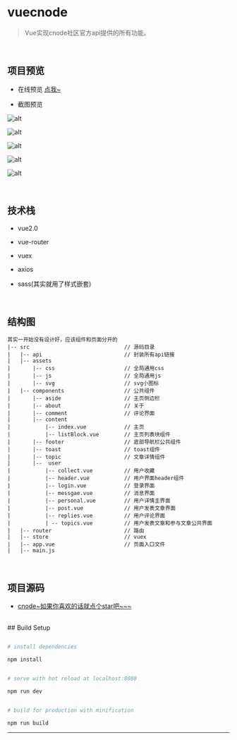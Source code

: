 # vuecnode

> Vue实现cnode社区官方api提供的所有功能。



<br /> 

## 项目预览  

- 在线预览  [点我~](http://www.wxink.xyz/project/cnode)

- 截图预览  

 

![alt](http://orbmbw2o7.bkt.clouddn.com/image/blog//20170617/TUmnifjrFkSswrkp5Xwt.gif) 

  ![alt](http://orbmbw2o7.bkt.clouddn.com/image/blog//20170617/1Nt7bJhgeJExe0LrCj8l.gif)

![alt](http://orbmbw2o7.bkt.clouddn.com/image/blog//20170617/SOwmdrOUKeZFHCjQRYxa.gif)

![alt](http://orbmbw2o7.bkt.clouddn.com/image/blog//20170617/lxYjuRd9JlOOxozbtEvT.gif)

![alt](http://orbmbw2o7.bkt.clouddn.com/image/blog//20170617/J74pp1VABaMhpR_pIlWD.gif)

<br />  

## 技术栈  

- vue2.0

- vue-router

- vuex

- axios

- sass(其实就用了样式嵌套)     

<br />  

## 结构图
```
其实一开始没有设计好，应该组件和页面分开的
|-- src                              // 源码目录  
|   |-- api                          // 封装所有api链接
|   |-- assets                      
|       |-- css                      // 全局通用css
|       |-- js                       // 全局通用js
|       |-- svg                      // svg小图标  
|   |-- components                   // 公共组件 
|       |-- aside                    // 主页侧边栏
|       |-- about                    // 关于
|       |-- comment                  // 评论界面  
|       |-- content
|           |-- index.vue            // 主页
|           |-- listBlock.vue        // 主页列表块组件  
|       |-- footer                   // 底部导航栏公共组件  
|       |-- toast                    // toast组件  
|       |-- topic                    // 文章详情组件  
|       |--  user
|           |-- collect.vue          // 用户收藏
|           |-- header.vue           // 用户界面header组件
|           |-- login.vue            // 登录界面
|           |-- messgae.vue          // 消息界面
|           |-- personal.vue         // 用户详情主界面
|           |-- post.vue             // 用户发表文章界面
|           |-- replies.vue          // 用户评论界面
|           | -- topics.vue          // 用户发表文章和参与文章公共界面
|   |-- router                       // 路由
|   |-- store                        // vuex
|   |-- app.vue                      // 页面入口文件  
|   |-- main.js  
```      
<br />  

## 项目源码

- [cnode~如果你喜欢的话就点个star吧~~~](https://github.com/crywolfx/vueCnode)
<br />  
## Build Setup

``` bash

# install dependencies

npm install


# serve with hot reload at localhost:8080

npm run dev


# build for production with minification

npm run build


```

---------- 

<br />  

